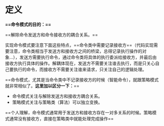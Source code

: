 # 定义

**==命令模式的目的：==**

==解除命令发送方和命令接收方的耦合关系。==

实现命令模式要注意下面这些特点，==命令类中需要记录接收方==（代码实现需要注意，命令类相当于发送方和接收方之间的桥梁，总得记录执行操作的对象…），发送方需要执行命令，通过命令类将具体的执行委派给接收方，并最后由接收方执行具体的操作。解耦体现在，发送方不需要关注谁去执行，而是只关心自己要执行的命令，而接收方不需要关注谁来请求，只关注自己的逻辑处理。

==命令模式，尤其是当命令类中不记录接收方的时候（智能命令），就跟策略模式就非常相似了。**这里加以区分一下：**==

- 命令模式关注与解除发送方和接收方耦合关系。
- 策略模式关注与策略类（算法）可以独立变换。

==个人理解，命令模式通常用于发送方和接收方存在一对多关系的时候。策略模式通常没有接收方，直接在策略类中就能处理完成操作==

